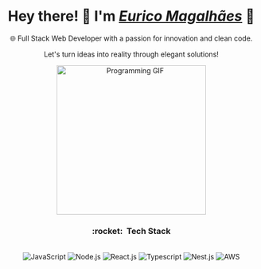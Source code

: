 <div>
  <h1 align="center">Hey there! 👋 I'm <a href="https://github.com/eurico77"><i>Eurico Magalhães</i></a> 🚀</h1>
  <p align="center">🌐 Full Stack Web Developer with a passion for innovation and clean code.</p>
  <p align="center">Let's turn ideas into reality through elegant solutions!</p>
</div>

<div align="center">
  <img src="https://media.giphy.com/media/3o7abB06u9bNzA8lu8/giphy.gif" alt="Programming GIF" width="300" />
  <br>
</div>

<h3 align="center"> :rocket: &nbsp;Tech Stack </h3>

<div align="center" valign="top">
  <br>
  <img alt="JavaScript" src="https://img.shields.io/badge/JavaScript-F7DF1E?style=for-the-badge&logo=javascript&logoColor=323330">
  <img alt="Node.js" src="https://img.shields.io/badge/Node.js-68A063?style=for-the-badge&logo=node.js&logoColor=white">
  <img alt="React.js" src="https://img.shields.io/badge/React.js-61DAFB?style=for-the-badge&logo=react&logoColor=20232A">
  <img alt="Typescript" src="https://img.shields.io/badge/Typescript-007ACC?style=for-the-badge&logo=typescript&logoColor=white">
  <img alt="Nest.js" src="https://img.shields.io/badge/Nest.js-E0234E?style=for-the-badge&logo=nestjs&logoColor=white">
  <img alt="AWS" src="https://img.shields.io/badge/AWS-FF9900?style=for-the-badge&logo=amazonaws&logoColor=232F3E">
</div><br>

